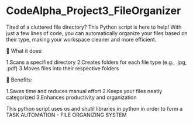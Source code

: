 # CodeAlpha_Project3_FileOrganizer

Tired of a cluttered file directory? This Python script is here to help! 
With just a few lines of code, you can automatically organize your files based on their type, making your workspace cleaner and more efficient.

🔹 What it does:

1.Scans a specified directory
2.Creates folders for each file type (e.g., .jpg, .pdf)
3.Moves files into their respective folders

🔹 Benefits:

1.Saves time and reduces manual effort
2.Keeps your files neatly categorized
3.Enhances productivity and organization

This python script uses os and shutil libraries in python in order to form a TASK AUTOMATION - FILE ORGANIZING SYSTEM
